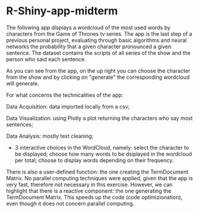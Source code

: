 # R-Shiny-app-midterm

The following app displays a wordcloud of the most used words by characters from the Game of Thrones tv series. The app is the last step of a previous personal project, evaluating through basic algorithms and neural networks the probability that a given character pronounced a given sentence. The dataset contains the scripts of all series of the show and the person who said each sentence.

As you can see from the app, on the up right you can choose the character from the show and by clicking on "generate" the corresponding wordcloud will generate.

For what concerns the technicalities of the app:

  Data Acquisition: data imported locally from a csv;
  
  Data Visualization: using Plotly a plot returning the characters who say most sentences;
  
  Data Analysis: mostly text cleaning;
  - 3 interactive choices in the WordCloud, namely: select the character to be displayed; choose how many words to be dsiplayed in the wordcloud per total; choose to display words depending on their frequency.
 
There is also a user-defined function: the one creating the TermDocument Matrix.
No parallel computing techniques were applied, given that the app is very fast, therefore not necessary in this exercise. However, we can highlight that there is a reactive component: the one generating the TermDocument Matrix. This speeds up the code (code optimizionation), even though it does not concern parallel computing.

